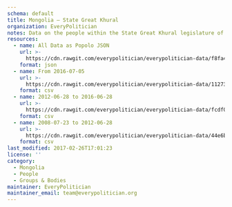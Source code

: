 ```yaml
---
schema: default
title: Mongolia — State Great Khural
organization: EveryPolitician
notes: Data on the people within the State Great Khural legislature of Mongolia.
resources:
  - name: All Data as Popolo JSON
    url: >-
      https://cdn.rawgit.com/everypolitician/everypolitician-data/f8fa4779c2a0f7d9047212f8601b4512f422686a/data/Mongolia/Assembly/ep-popolo-v1.0.json
    format: json
  - name: From 2016-07-05
    url: >-
      https://cdn.rawgit.com/everypolitician/everypolitician-data/11273409cb9b7e8f0f6c5e60a04c64d5c821ec89/data/Mongolia/Assembly/term-2016.csv
    format: csv
  - name: 2012-06-28 to 2016-06-28
    url: >-
      https://cdn.rawgit.com/everypolitician/everypolitician-data/fcdf01731dc251c54f3382ec397c51e872bb9793/data/Mongolia/Assembly/term-2012.csv
    format: csv
  - name: 2008-07-23 to 2012-06-28
    url: >-
      https://cdn.rawgit.com/everypolitician/everypolitician-data/44e6b02f35571d0b4d93c334d7343e329b52d550/data/Mongolia/Assembly/term-2008.csv
    format: csv
last_modified: 2017-02-26T17:01:23
license: ''
category:
  - Mongolia
  - People
  - Groups & Bodies
maintainer: EveryPolitician
maintainer_email: team@everypolitician.org
---
```

